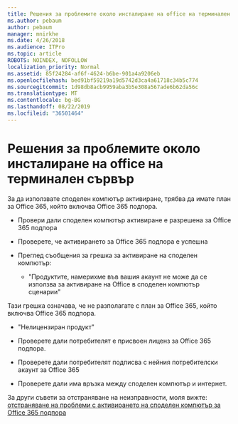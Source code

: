 ```yaml
---
title: Решения за проблемите около инсталиране на office на терминален сървър
ms.author: pebaum
author: pebaum
manager: mnirkhe
ms.date: 4/26/2018
ms.audience: ITPro
ms.topic: article
ROBOTS: NOINDEX, NOFOLLOW
localization_priority: Normal
ms.assetid: 85f24284-af6f-4624-b6be-901a4a9206eb
ms.openlocfilehash: bed91bf59219a19d5742d3ca4a61718c34b5c774
ms.sourcegitcommit: 1d98db8acb9959aba3b5e308a567ade6b62da56c
ms.translationtype: MT
ms.contentlocale: bg-BG
ms.lasthandoff: 08/22/2019
ms.locfileid: "36501464"
---
```

# <a name="solutions-for-issues-around-installing-office-on-a-terminal-server"></a>Решения за проблемите около инсталиране на office на терминален сървър

За да използвате споделен компютър активиране, трябва да имате план за Office 365, който включва Office 365 подпора.
  
- Провери дали споделен компютър активиране е разрешена за Office 365 подпора
    
- Проверете, че активирането за Office 365 подпора е успешна
    
- Преглед съобщения за грешка за активиране на споделен компютър:
    
  - "Продуктите, намерихме във вашия акаунт не може да се използва за активиране на Office в споделен компютър сценарии"
  
Тази грешка означава, че не разполагате с план за Office 365, който включва Office 365 подпора.
    
  - "Нелицензиран продукт"
    
  - Проверете дали потребителят е присвоен лиценз за Office 365 подпора.
    
  - Проверете дали потребителят подписва с нейния потребителски акаунт за Office 365
    
  - Проверете дали има връзка между споделен компютър и интернет.
    
За други съвети за отстраняване на неизправности, моля вижте: [отстраняване на проблеми с активирането на споделен компютър за Office 365 подпора](https://docs.microsoft.com/DeployOffice/troubleshoot-issues-with-shared-computer-activation-for-office-365-proplus)
  

